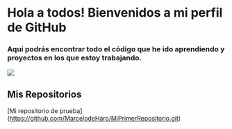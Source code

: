 # Hola a todos! Bienvenidos a mi perfil de GitHub


### Aquí podrás encontrar todo el código que he ido aprendiendo y proyectos en los que estoy trabajando.

![](https://media.licdn.com/dms/image/C4E1BAQHvxbLvipgkHw/company-background_10000/0?e=2159024400&v=beta&t=4N4YfyXG-uTZYZcKohwr2hnqTy4dZQbldG9jUhziP1c)

## Mis Repositorios

[Mi repositorio de prueba] (https://github.com/MarcelodeHaro/MiPrimerRepositorio.git)
